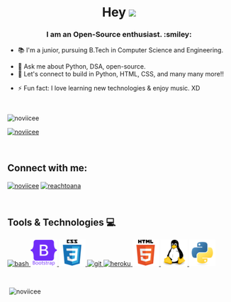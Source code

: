 <h1 align="center">Hey <img src="https://raw.githubusercontent.com/MartinHeinz/MartinHeinz/master/wave.gif" width="30px">
</h1>
<h3 align="center">I am an Open-Source enthusiast. :smiley:</h3>

- :books: I'm a junior, pursuing B.Tech in Computer Science and Engineering.
<!--
- 🔭 Currently working on Openshift Cluster Logging & learning Go, Kubernetes & GitOps.
-->
- 💬 Ask me about Python, DSA, open-source.
- :milky_way: Let's connect to build in Python, HTML, CSS, and many many more!!
<!--
- 📫 How to reach me: You can connect with me on Instagram, LinkedIn, Twitter, Facebook by @darecoder.
-->
<!--
- 😄 Pronouns: she/her/hers
-->
- ⚡ Fun fact: I love learning new technologies & enjoy music. XD
<br/>

<p align="left"> <img src="https://komarev.com/ghpvc/?username=noviicee&label=Profile%20views&color=0e75b6&style=flat" alt="noviicee" /> </p>

<p align="left"> <a href="https://github.com/ryo-ma/github-profile-trophy"><img src="https://github-profile-trophy.vercel.app/?username=noviicee&no-bg=true&theme=oldie&title=Joined2020,Commit,PullRequest,Issues,Repositories,Stars" alt="noviicee" /></a> </p>


<!--
## Work Experience :woman_technologist:
* Software Engineer intern at [Red Hat](https://www.redhat.com/en)
* Past Outreachy'20 intern with [OpenRefine](https://openrefine.org/)
* Co-founder of [Code for Cause](https://www.youtube.com/channel/UCfv8cds8AfIM3UZtAWOz6Gg)
-->
<br/>

## Connect with me:
<a href="https://dev.to/noviicee" target="blank"><img align="center" src="https://cdn.jsdelivr.net/npm/simple-icons@3.0.1/icons/dev-dot-to.svg" alt="noviicee" height="40" width="40" /></a>
<a href="https://twitter.com/reachtoana" target="blank"><img align="center" src="https://cdn.jsdelivr.net/npm/simple-icons@3.0.1/icons/twitter.svg" alt="reachtoana" height="40" width="40" /></a>
<!--
<a href="https://www.hackerearth.com/@noviicee" target="blank"><img align="center" src="https://cdn.jsdelivr.net/npm/simple-icons@3.0.1/icons/hackerearth.svg" alt="@noviicee" height="40" width="40" /></a>
<a href="https://auth.geeksforgeeks.org/user/noviicee" target="blank"><img align="center" src="https://cdn.jsdelivr.net/npm/simple-icons@3.0.1/icons/geeksforgeeks.svg" alt="noviicee" height="40" width="40" /></a>
<a href="https://discord.gg/Anamika(P)" target="blank"><img align="center" src="https://cdn.jsdelivr.net/npm/simple-icons@3.0.1/icons/discord.svg" alt="Anamika(P)" height="40" width="40" /></a>
-->
</p>
<br/>

## Tools & Technologies :computer:

<a href="https://www.gnu.org/software/bash/" target="_blank"> <img src="https://www.vectorlogo.zone/logos/gnu_bash/gnu_bash-icon.svg" alt="bash" width="60" height="60"/> </a>
<a href="https://getbootstrap.com" target="_blank"> <img src="https://raw.githubusercontent.com/devicons/devicon/master/icons/bootstrap/bootstrap-plain-wordmark.svg" alt="bootstrap" width="60" height="60"/> </a>
<a href="https://www.w3schools.com/css/" target="_blank"> <img src="https://raw.githubusercontent.com/devicons/devicon/master/icons/css3/css3-original-wordmark.svg" alt="css3" width="60" height="60"/> </a>
<a href="https://git-scm.com/" target="_blank"> <img src="https://www.vectorlogo.zone/logos/git-scm/git-scm-icon.svg" alt="git" width="60" height="60"/> </a>
<a href="https://heroku.com" target="_blank"> <img src="https://www.vectorlogo.zone/logos/heroku/heroku-icon.svg" alt="heroku" width="60" height="60"/> </a>
<a href="https://www.w3.org/html/" target="_blank"> <img src="https://raw.githubusercontent.com/devicons/devicon/master/icons/html5/html5-original-wordmark.svg" alt="html5" width="60" height="60"/> </a>
<a href="https://www.linux.org/" target="_blank"> <img src="https://raw.githubusercontent.com/devicons/devicon/master/icons/linux/linux-original.svg" alt="linux" width="60" height="60"/> </a>
<a href="https://www.python.org" target="_blank"> <img src="https://raw.githubusercontent.com/devicons/devicon/master/icons/python/python-original.svg" alt="python" width="60" height="60"/> </a>

<!--
## To know more about me: 
 :point_right:  <a href="https://darecoder.github.io">darecoder.github.io</a>
-->
<br/>

<p>&nbsp;<img align="center" src="https://github-readme-stats.vercel.app/api/?username=noviicee&show_icons=true&locale=en&theme=dark" alt="noviicee" /></p>
<!--
For a different theme of stats
<img align="center" src="https://github-readme-stats.vercel.app/api/?username=noviicee&show_icons=true&locale=en&theme=dark" />
-->
